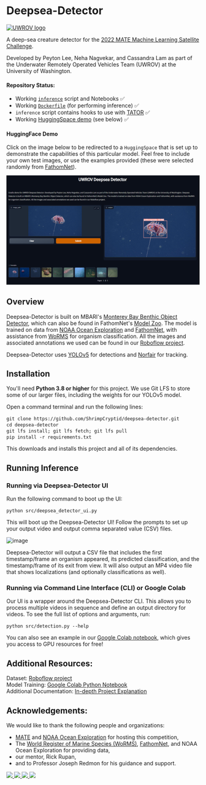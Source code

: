 # Deepsea-Detector
<a href="https://uwrov.org" target="_blank" rel="noreferrer noopener">
  <img src=https://user-images.githubusercontent.com/62577438/172253781-3bffec9b-f94a-4862-bbec-d64fdf1b7c20.png alt="UWROV logo" width="200"/>
</a>

A deep-sea creature detector for the [2022 MATE Machine Learning Satellite Challenge](https://materovcompetition.org/content/2022-mate-rov-competition-satellite-challenges).

Developed by Peyton Lee, Neha Nagvekar, and Cassandra Lam as part of the Underwater Remotely Operated Vehicles Team (UWROV) at the University of Washington.

#### Repository Status:
- Working [`inference`](inference.py) script and Notebooks ✅
- Working [`Dockerfile`](Dockerfile) (for performing inference) ✅
- `inference` script contains hooks to use with [TATOR](tator.io) ✅
- Working [HuggingSpace demo](https://huggingface.co/spaces/Jordan-Pierce/UWROV_Deepsea_Detector) (see below) ✅

  
#### HuggingFace Demo

Click on the image below to be redirected to a `HuggingSpace` that is set 
up to demonstrate the capabilities of this particular model. Feel free to 
include your own test images, or use the examples provided (these were 
selected randomly from [FathomNet](fathomnet.com)).

[![homepage](Figures/HuggingSpace.PNG)](https://huggingface.co/spaces/Jordan-Pierce/UWROV_Deepsea_Detector)


## Overview
Deepsea-Detector is built on MBARI's [Monterey Bay Benthic Object Detector](https://zenodo.org/record/5539915), which can also be found in FathomNet's [Model Zoo](https://github.com/fathomnet/models). The model is trained on data from [NOAA Ocean Exploration](https://oceanexplorer.noaa.gov/) and [FathomNet](http://fathomnet.org/fathomnet/#/), with assistance from [WoRMS](https://www.marinespecies.org/) for organism classification. All the images and associated annotations we used can be found in our [Roboflow project](https://universe.roboflow.com/uwrov-2022-ml-challenge/deepsea-detect--mate-2022-ml-challenge).

Deepsea-Detector uses [YOLOv5](https://github.com/ultralytics/yolov5/) for detections and [Norfair](https://github.com/tryolabs/norfair/) for tracking.

## Installation
You'll need **Python 3.8 or higher** for this project. We use Git LFS to store some of our larger files, including the weights for our YOLOv5 model.

Open a command terminal and run the following lines:
```
git clone https://github.com/ShrimpCryptid/deepsea-detector.git
cd deepsea-detector
git lfs install; git lfs fetch; git lfs pull
pip install -r requirements.txt
```
This downloads and installs this project and all of its dependencies.

## Running Inference
### Running via Deepsea-Detector UI
Run the following command to boot up the UI:
```
python src/deepsea_detector_ui.py
```

This will boot up the Deepsea-Detector UI! Follow the prompts to set up your output video and output comma separated value (CSV) files.

![image](https://user-images.githubusercontent.com/30200665/172272755-fedcb818-9f26-4d71-acec-9ccec027ef7e.png)

Deepsea-Detector will output a CSV file that includes the first timestamp/frame an organism appeared, its predicted classification, and the timestamp/frame of its exit from view. It will also output an MP4 video file that shows localizations (and optionally classifications as well).

### Running via Command Line Interface (CLI) or Google Colab
Our UI is a wrapper around the Deepsea-Detector CLI. This allows you to process multiple videos in sequence and define an output directory for videos. To see the full list of options and arguments, run:
```
python src/detection.py --help
```

You can also see an example in our [Google Colab notebook](https://colab.research.google.com/github/ShrimpCryptid/deepsea-detector/blob/main/notebooks/Run%20Video%20Inference.ipynb), which gives you access to GPU resources for free!

## Additional Resources:
Dataset: [Roboflow project](https://universe.roboflow.com/uwrov-2022-ml-challenge/deepsea-detect--mate-2022-ml-challenge)\
Model Training: [Google Colab Python Notebook](https://colab.research.google.com/github/ShrimpCryptid/deepsea-detector/blob/main/notebooks/Model%20Training.ipynb)\
Additional Documentation: [In-depth Project Explanation](https://github.com/ShrimpCryptid/deepsea-detector/blob/main/docs/README.md)

## Acknowledgements:
We would like to thank the following people and organizations:
- [MATE](https://materovcompetition.org/) and [NOAA Ocean Exploration](https://oceanexplorer.noaa.gov/) for hosting this competition,
- The [World Register of Marine Species (WoRMS)](https://www.marinespecies.org/), [FathomNet](http://fathomnet.org/fathomnet/#/), and NOAA Ocean Exploration for providing data,
- our mentor, Rick Rupan,
- and to Professor Joseph Redmon for his guidance and support.

<div>
  <a href="https://www.fathomnet.org" target="_blank" rel="noreferrer noopener">
    <img src="https://user-images.githubusercontent.com/62577438/172084255-e45a6165-c319-47b0-8da9-35f3f0c4e295.png" width="200"/>
  </a>
  <a href="https://www.marinespecies.org/" target="_blank" rel="noreferrer noopener">
    <img src="https://www.marinespecies.org/images/layout/WoRMS_logo_blue.svg" width="200"/>
  </a>
  <a href="https://oceanexplorer.noaa.gov" target="_blank" rel="noreferrer noopener">
    <img src="https://cpaess.ucar.edu/sites/default/files/images/ocean-exploration-logo-360.png" width="200"/>
  </a>
  <a href="https://materovcompetition.org" target="_blank" rel="noreferrer noopener">
    <img src="https://materovcompetition.org/sites/default/files/CompMastheadLogo.jpg" width="200"/>
  </a>
</div>

